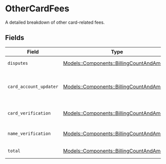 # OtherCardFees

A detailed breakdown of other card-related fees.


## Fields

| Field                                                                                     | Type                                                                                      | Required                                                                                  | Description                                                                               |
| ----------------------------------------------------------------------------------------- | ----------------------------------------------------------------------------------------- | ----------------------------------------------------------------------------------------- | ----------------------------------------------------------------------------------------- |
| `disputes`                                                                                | [Models::Components::BillingCountAndAmount](../../models/shared/billingcountandamount.md) | :heavy_check_mark:                                                                        | Fees for disputes.                                                                        |
| `card_account_updater`                                                                    | [Models::Components::BillingCountAndAmount](../../models/shared/billingcountandamount.md) | :heavy_check_mark:                                                                        | Fees for card account updater services.                                                   |
| `card_verification`                                                                       | [Models::Components::BillingCountAndAmount](../../models/shared/billingcountandamount.md) | :heavy_check_mark:                                                                        | Fees for card verification.                                                               |
| `name_verification`                                                                       | [Models::Components::BillingCountAndAmount](../../models/shared/billingcountandamount.md) | :heavy_check_mark:                                                                        | Fees for name verification.                                                               |
| `total`                                                                                   | [Models::Components::BillingCountAndAmount](../../models/shared/billingcountandamount.md) | :heavy_check_mark:                                                                        | Total other card fees.                                                                    |